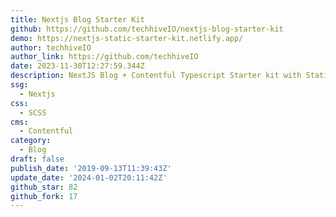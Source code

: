 ```yaml
---
title: Nextjs Blog Starter Kit
github: https://github.com/techhiveIO/nextjs-blog-starter-kit
demo: https://nextjs-static-starter-kit.netlify.app/
author: techhiveIO
author_link: https://github.com/techhiveIO
date: 2023-11-30T12:27:59.344Z
description: NextJS Blog + Contentful Typescript Starter kit with Static Export
ssg:
  - Nextjs
css:
  - SCSS
cms:
  - Contentful
category:
  - Blog
draft: false
publish_date: '2019-09-13T11:39:43Z'
update_date: '2024-01-02T20:11:42Z'
github_star: 82
github_fork: 17
---
```

